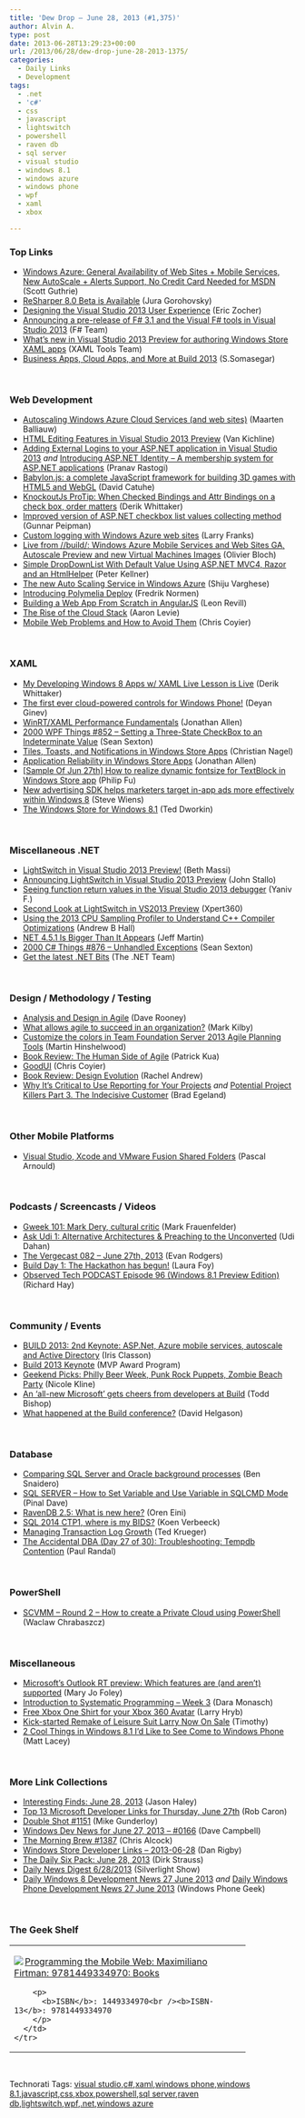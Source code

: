 ```yaml
---
title: 'Dew Drop – June 28, 2013 (#1,375)'
author: Alvin A.
type: post
date: 2013-06-28T13:29:23+00:00
url: /2013/06/28/dew-drop-june-28-2013-1375/
categories:
  - Daily Links
  - Development
tags:
  - .net
  - 'c#'
  - css
  - javascript
  - lightswitch
  - powershell
  - raven db
  - sql server
  - visual studio
  - windows 8.1
  - windows azure
  - windows phone
  - wpf
  - xaml
  - xbox

---
```

### <a name="top"></a>Top Links

  * <a href="http://weblogs.asp.net/scottgu/archive/2013/06/27/windows-azure-general-availability-release-of-web-sites-mobile-services-new-autoscale-alerts-support-no-credit-card-needed-for-msdn-subscribers.aspx" target="_blank">Windows Azure: General Availability of Web Sites + Mobile Services, New AutoScale + Alerts Support, No Credit Card Needed for MSDN</a> (Scott Guthrie)
  * <a href="http://blogs.jetbrains.com/dotnet/2013/06/resharper-80-beta-is-available/" target="_blank">ReSharper 8.0 Beta is Available</a> (Jura Gorohovsky)
  * <a href="http://blogs.msdn.com/b/visualstudio/archive/2013/06/27/designing-the-visual-studio-2013-user-experience.aspx" target="_blank">Designing the Visual Studio 2013 User Experience</a> (Eric Zocher)
  * <a href="http://blogs.msdn.com/b/fsharpteam/archive/2013/06/27/announcing-a-pre-release-of-f-3-1-and-the-visual-f-tools-in-visual-studio-2013.aspx" target="_blank">Announcing a pre-release of F# 3.1 and the Visual F# tools in Visual Studio 2013</a> (F# Team)
  * <a href="http://blogs.msdn.com/b/visualstudio/archive/2013/06/27/what-s-new-in-visual-studio-2013-preview-for-authoring-windows-store-xaml-apps.aspx" target="_blank">What’s new in Visual Studio 2013 Preview for authoring Windows Store XAML apps</a> (XAML Tools Team)
  * <a href="http://blogs.msdn.com/b/somasegar/archive/2013/06/27/build-2013-day-2.aspx" target="_blank">Business Apps, Cloud Apps, and More at Build 2013</a> (S.Somasegar)

&#160;

### <a name="web"></a>Web Development

  * <a href="http://blog.maartenballiauw.be/post/2013/06/27/Autoscaling-Windows-Azure-Cloud-Services-(and-web-sites).aspx" target="_blank">Autoscaling Windows Azure Cloud Services (and web sites)</a> (Maarten Balliauw)
  * <a href="http://blogs.msdn.com/b/webdev/archive/2013/06/27/html-editing-features-in-visual-studio-2013-preview.aspx" target="_blank">HTML Editing Features in Visual Studio 2013 Preview</a> (Van Kichline)
  * <a href="http://blogs.msdn.com/b/webdev/archive/2013/06/27/adding-external-logins-to-your-asp-net-application-in-visual-studio-2013.aspx" target="_blank">Adding External Logins to your ASP.NET application in Visual Studio 2013</a> _and_ <a href="http://blogs.msdn.com/b/webdev/archive/2013/06/27/introducing-asp-net-identity-membership-system-for-asp-net-applications.aspx" target="_blank">Introducing ASP.NET Identity – A membership system for ASP.NET applications</a> (Pranav Rastogi)
  * <a href="http://feeds.dzone.com/~r/zones/css/~3/kPZot1j46OA/babylonjs-complete-javascript" target="_blank">Babylon.js: a complete JavaScript framework for building 3D games with HTML5 and WebGL</a> (David Catuhe)
  * <a href="http://feedproxy.google.com/~r/Devlicious/~3/h4GcQEHJkYY/knockoutjs-protip-when-checked-bindings-and-attr-bindings-on-a-check-box-order-matters.aspx" target="_blank">KnockoutJs ProTip: When Checked Bindings and Attr Bindings on a check box, order matters</a> (Derik Whittaker)
  * <a href="http://feedproxy.google.com/~r/gunnarpeipman/~3/ZiQ5781ZWH8/" target="_blank">Improved version of ASP.NET checkbox list values collecting method</a> (Gunnar Peipman)
  * <a href="http://blogs.msdn.com/b/silverlining/archive/2013/06/27/custom-logging-with-windows-azure-web-sites.aspx" target="_blank">Custom logging with Windows Azure web sites</a> (Larry Franks)
  * <a href="http://blogs.msdn.com/b/interoperability/archive/2013/06/27/now-generally-available-windows-azure-mobile-services-and-web-sites-autoscale-preview-and-new-virtual-machines-images.aspx" target="_blank">Live from //build/: Windows Azure Mobile Services and Web Sites GA, Autoscale Preview and new Virtual Machines Images</a> (Olivier Bloch)
  * <a href="http://peterkellner.net/2013/06/27/simple-dropdownlist-with-default-value-using-asp-net-mvc4-razor-and-an-htmlhelper/?utm_source=rss&utm_medium=rss&utm_campaign=simple-dropdownlist-with-default-value-using-asp-net-mvc4-razor-and-an-htmlhelper" target="_blank">Simple DropDownList With Default Value Using ASP.NET MVC4, Razor and an HtmlHelper</a> (Peter Kellner)
  * <a href="http://feedproxy.google.com/~r/ShijuVBlog/~3/qjmw_PNO-HA/the-new-auto-scaling-service-in-windows-azure.aspx" target="_blank">The new Auto Scaling Service in Windows Azure</a> (Shiju Varghese)
  * <a href="http://weblogs.asp.net/fredriknormen/archive/2013/06/27/introducing-polymelia-deploy.aspx" target="_blank">Introducing Polymelia Deploy</a> (Fredrik Normen)
  * <a href="http://feedproxy.google.com/~r/nettuts/~3/HgWFSGgF4fA/" target="_blank">Building a Web App From Scratch in AngularJS</a> (Leon Revill)
  * <a href="http://feedproxy.google.com/~r/CloudAve/~3/bcxMWH5isns/" target="_blank">The Rise of the Cloud Stack</a> (Aaron Levie)
  * <a href="http://bradfrostweb.com/blog/post/mobile-web-problems/" target="_blank">Mobile Web Problems and How to Avoid Them</a> (Chris Coyier)

&#160;

### <a name="silverlight"></a>XAML

  * <a href="http://feedproxy.google.com/~r/Devlicious/~3/UWrDFAGDtbU/my-developing-windows-8-apps-w-xaml-live-lesson-is-live.aspx" target="_blank">My Developing Windows 8 Apps w/ XAML Live Lesson is Live</a> (Derik Whittaker)
  * <a href="http://feedproxy.google.com/~r/Telerik/~3/KJHi9gbPqxc/the-first-ever-cloud-powered-controls-for-windows-phone" target="_blank">The first ever cloud-powered controls for Windows Phone!</a> (Deyan Ginev)
  * <a href="http://www.infoq.com/news/2013/06/WinRT-Performance" target="_blank">WinRT/XAML Performance Fundamentals</a> (Jonathan Allen)
  * <a href="http://wpf.2000things.com/2013/06/28/852-setting-a-three-state-checkbox-to-an-indeterminate-value/" target="_blank">2000 WPF Things #852 – Setting a Three-State CheckBox to an Indeterminate Value</a> (Sean Sexton)
  * <a href="http://weblogs.thinktecture.com/cnagel/2013/06/tiles-toasts-and-notifications-in-windows-store-apps.html" target="_blank">Tiles, Toasts, and Notifications in Windows Store Apps</a> (Christian Nagel)
  * <a href="http://www.infoq.com/news/2013/06/WinRT-Reliability" target="_blank">Application Reliability in Windows Store Apps</a> (Jonathan Allen)
  * <a href="http://blogs.msdn.com/b/codefx/archive/2013/06/28/sample-of-jun-27th-how-to-realize-dynamic-fontsize-for-textblock-in-windows-store-app.aspx" target="_blank">[Sample Of Jun 27th] How to realize dynamic fontsize for TextBlock in Windows Store app</a> (Philip Fu)
  * <a href="http://blogs.technet.com/b/firehose/archive/2013/06/27/new-advertising-sdk-helps-marketers-target-in-app-ads-more-effectively-within-windows-8.aspx" target="_blank">New advertising SDK helps marketers target in-app ads more effectively within Windows 8</a> (Steve Wiens)
  * <a href="http://blogs.windows.com/windows/b/appbuilder/archive/2013/06/27/the-windows-store-for-windows-8-1.aspx" target="_blank">The Windows Store for Windows 8.1</a> (Ted Dworkin)

&#160;

### <a name="dotnet"></a>Miscellaneous .NET

  * <a href="http://blogs.msdn.com/b/bethmassi/archive/2013/06/27/lightswitch-in-visual-studio-2013-preview.aspx" target="_blank">LightSwitch in Visual Studio 2013 Preview!</a> (Beth Massi)
  * <a href="http://blogs.msdn.com/b/lightswitch/archive/2013/06/27/announcing-lightswitch-in-visual-studio-2013-preview.aspx" target="_blank">Announcing LightSwitch in Visual Studio 2013 Preview</a> (John Stallo)
  * <a href="http://blogs.msdn.com/b/visualstudioalm/archive/2013/06/27/seeing-function-return-values-in-the-debugger-in-visual-studio-2013.aspx" target="_blank">Seeing function return values in the Visual Studio 2013 debugger</a> (Yaniv F.)
  * <a href="http://xpert360.wordpress.com/2013/06/28/second-look-at-lightswitch-in-vs2013-preview/" target="_blank">Second Look at LightSwitch in VS2013 Preview</a> (Xpert360)
  * <a href="http://blogs.msdn.com/b/vcblog/archive/2013/06/27/using-the-2013-cpu-sampling-profiler-to-understand-c-compiler-optimizations.aspx" target="_blank">Using the 2013 CPU Sampling Profiler to Understand C++ Compiler Optimizations</a> (Andrew B Hall)
  * <a href="http://www.infoq.com/news/2013/06/net451_preview" target="_blank">NET 4.5.1 Is Bigger Than It Appears</a> (Jeff Martin)
  * <a href="http://csharp.2000things.com/2013/06/28/876-unhandled-exceptions/" target="_blank">2000 C# Things #876 – Unhandled Exceptions</a> (Sean Sexton)
  * <a href="http://blogs.msdn.com/b/dotnet/archive/2013/06/27/get-the-latest-net-bits.aspx" target="_blank">Get the latest .NET Bits</a> (The .NET Team)

&#160;

### <a name="design"></a>Design / Methodology / Testing

  * <a href="http://feeds.dzone.com/~r/zones/agile/~3/UgKC36rXjv0/analysis-and-design-agile" target="_blank">Analysis and Design in Agile</a> (Dave Rooney)
  * <a href="http://feedproxy.google.com/~r/LeadingAgile/~3/4W02lsgBJhg/" target="_blank">What allows agile to succeed in an organization?</a> (Mark Kilby)
  * <a href="http://feeds.hinshelwood.com/~/42792788/0/visualstudioalm~Customise-the-colours-in-Team-Foundation-Server-Agile-Planning-Tools/" target="_blank">Customize the colors in Team Foundation Server 2013 Agile Planning Tools</a> (Martin Hinshelwood)
  * <a href="http://www.thekua.com/atwork/2013/06/book-review-the-human-side-of-agile/" target="_blank">Book Review: The Human Side of Agile</a> (Patrick Kua)
  * <a href="http://goodui.org/" target="_blank">GoodUI</a> (Chris Coyier)
  * <a href="http://www.rachelandrew.co.uk/archives/2013/06/28/book-review-design-evolution/" target="_blank">Book Review: Design Evolution</a> (Rachel Andrew)
  * <a href="http://feedproxy.google.com/~r/TeamPulse/~3/c_TrcKHJ7jw/Why-It-s-Critical-to-Use-Reporting-for-Your-Projects.aspx" target="_blank">Why It’s Critical to Use Reporting for Your Projects</a> _and_ <a href="http://feedproxy.google.com/~r/TeamPulse/~3/sL52oxvkbg0/Potential-Project-Killers-Part-3-The-Indecisive-Customer.aspx" target="_blank">Potential Project Killers Part 3. The Indecisive Customer</a> (Brad Egeland)

&#160;

### <a name="mobile"></a>Other Mobile Platforms

  * <a href="http://blogs.endjin.com/2013/06/visual-studio-xcode-and-vmware-fusion-shared-folders/" target="_blank">Visual Studio, Xcode and VMware Fusion Shared Folders</a> (Pascal Arnould)

&#160;

### <a name="podcasts"></a>Podcasts / Screencasts / Videos

  * <a href="http://gweek.libsyn.com/gweek-101-mark-dery-cultural-critic" target="_blank">Gweek 101: Mark Dery, cultural critic</a> (Mark Frauenfelder)
  * <a href="http://feedproxy.google.com/~r/UdiDahan-TheSoftwareSimplist/~3/yrSNzdbpUXA/" target="_blank">Ask Udi 1: Alternative Architectures & Preaching to the Unconverted</a> (Udi Dahan)
  * <a href="http://www.theverge.com/2013/6/27/4471308/the-vergecast-082-june-27th-2013" target="_blank">The Vergecast 082 &#8211; June 27th, 2013</a> (Evan Rodgers)
  * <a href="http://channel9.msdn.com/Blogs/C9Team/Build-Day-1-The-Hackathon-has-begun" target="_blank">Build Day 1: The Hackathon has begun!</a> (Laura Foy)
  * <a href="http://www.windowsobserver.com/2013/06/27/observed-tech-podcast-episode-96-windows-8-1-preview-edition/" target="_blank">Observed Tech PODCAST Episode 96 (Windows 8.1 Preview Edition)</a> (Richard Hay)

&#160;

### <a name="events"></a>Community / Events

  * <a href="http://www.irisclasson.com/2013/06/27/build-2013-2nd-keynote-asp-net-azure-mobile-services-autoscale-and-active-directory/" target="_blank">BUILD 2013: 2nd Keynote: ASP.Net, Azure mobile services, autoscale and Active Directory</a> (Iris Classon)
  * <a href="http://blogs.msdn.com/b/mvpawardprogram/archive/2013/06/27/build-2013-keynote.aspx" target="_blank">Build 2013 Keynote</a> (MVP Award Program)
  * <a href="http://www.geekadelphia.com/2013/06/27/geekend-picks-philly-beer-week-punk-rock-puppets-zombie-beach-party/" target="_blank">Geekend Picks: Philly Beer Week, Punk Rock Puppets, Zombie Beach Party</a> (Nicole Kline)
  * <a href="http://feedproxy.google.com/~r/geekwire/~3/GRIuxDWxpO0/" target="_blank">An ‘all-new Microsoft’ gets cheers from developers at Build</a> (Todd Bishop)
  * [What happened at the Build conference?][1] (David Helgason)

&#160;

### <a name="sql"></a>Database

  * <a href="http://feedproxy.google.com/~r/MSSQLTips-LatestSqlServerTips/~3/V52sYgcGMIc/tip.asp" target="_blank">Comparing SQL Server and Oracle background processes</a> (Ben Snaidero)
  * <a href="http://blog.sqlauthority.com/2013/06/28/sql-server-how-to-set-variable-and-use-variable-in-sqlcmd-mode/" target="_blank">SQL SERVER – How to Set Variable and Use Variable in SQLCMD Mode</a> (Pinal Dave)
  * <a href="http://feedproxy.google.com/~r/AyendeRahien/~3/eWWBIFuZdJo/ravendb-2-5-what-is-new-here" target="_blank">RavenDB 2.5: What is new here?</a> (Oren Eini)
  * <a href="http://blogs.lessthandot.com/index.php/DataMgmt/business-intelligence-1/sql-2014-ctp1-where-is" target="_blank">SQL 2014 CTP1, where is my BIDS?</a> (Koen Verbeeck)
  * <a href="http://blogs.lessthandot.com/index.php/DataMgmt/DBAdmin/managing-transaction-log-growth" target="_blank">Managing Transaction Log Growth</a> (Ted Krueger)
  * <a href="http://feedproxy.google.com/~r/PaulSRandal/~3/R-4Puud2kJg/" target="_blank">The Accidental DBA (Day 27 of 30): Troubleshooting: Tempdb Contention</a> (Paul Randal)

&#160;

### <a name="ps"></a>PowerShell

  * <a href="http://feedproxy.google.com/~r/geekswithblogs/~3/0JEDi0z_-YU/scvmm--round-2--how-to-create-a-private.aspx" target="_blank">SCVMM – Round 2 – How to create a Private Cloud using PowerShell</a> (Waclaw Chrabaszcz)

&#160;

### <a name="misc"></a>Miscellaneous

  * <a href="http://www.zdnet.com/microsofts-outlook-rt-preview-which-features-are-and-arent-supported-7000017426/" target="_blank">Microsoft&#8217;s Outlook RT preview: Which features are (and aren&#8217;t) supported</a> (Mary Jo Foley)
  * <a href="http://www.infragistics.com/community/blogs/d-coding/archive/2013/06/27/introduction-to-systematic-programming-week-3.aspx" target="_blank">Introduction to Systematic Programming – Week 3</a> (Dara Monasch)
  * <a href="http://feedproxy.google.com/~r/MajorNelson/~3/HlwBihuepdY/" target="_blank">Free Xbox One Shirt for your Xbox 360 Avatar</a> (Larry Hryb)
  * <a href="http://rss.slashdot.org/~r/Slashdot/slashdot/~3/m9wdnBLgM6Q/story01.htm" target="_blank">Kick-started Remake of Leisure Suit Larry Now On Sale</a> (Timothy)
  * <a href="http://mobile.dzone.com/articles/2-cool-things-windows-81-id" target="_blank">2 Cool Things in Windows 8.1 I&#8217;d Like to See Come to Windows Phone</a> (Matt Lacey)

&#160;

### <a name="links"></a>More Link Collections

  * <a href="http://jasonhaley.com/blog/post/2013/06/28/Interesting-Finds-June-28-2013.aspx" target="_blank">Interesting Finds: June 28, 2013</a> (Jason Haley)
  * <a href="http://blogs.msdn.com/b/robcaron/archive/2013/06/27/top-13-microsoft-developer-links-for-thursday-june-27th.aspx" target="_blank">Top 13 Microsoft Developer Links for Thursday, June 27th</a> (Rob Caron)
  * <a href="http://afreshcup.com/home/2013/6/28/double-shot-1151.html" target="_blank">Double Shot #1151</a> (Mike Gunderloy)
  * <a href="http://www.windowsdevnews.com/Blogs.aspx?ID=238" target="_blank">Windows Dev News for June 27, 2013 &#8211; #0166</a> (Dave Campbell)
  * <a href="http://feedproxy.google.com/~r/ReflectivePerspective/~3/W8vy9862FJU/" target="_blank">The Morning Brew #1387</a> (Chris Alcock)
  * <a href="http://feedproxy.google.com/~r/DanRigby/~3/1BqPtFHxHDE/" target="_blank">Windows Store Developer Links &#8211; 2013-06-28</a> (Dan Rigby)
  * <a href="http://feeds.feedblitz.com/~/42809558/0/dirkstrauss~The-Daily-Six-Pack-June" target="_blank">The Daily Six Pack: June 28, 2013</a> (Dirk Strauss)
  * <a href="http://feedproxy.google.com/~r/silverlightshow/~3/Oj2INzH0GQs/Daily-News-Digest-6-28-2013.aspx" target="_blank">Daily News Digest 6/28/2013</a> (Silverlight Show)
  * <a href="http://feedproxy.google.com/~r/Windowsphonegeek/~3/fehSlAmpVFI/daily-windows-8-development-news-27-june-2013" target="_blank">Daily Windows 8 Development News 27 June 2013</a> _and_ <a href="http://feedproxy.google.com/~r/Windowsphonegeek/~3/VVoIanb6oHE/daily-windows-phone-development-news-27-june-2013" target="_blank">Daily Windows Phone Development News 27 June 2013</a> (Windows Phone Geek)

&#160;

### <a name="shelf"></a>The Geek Shelf

<div id="scid:7dc1bd33-94bd-46fd-a20b-0131235bcd47:0324e598-0d5d-4e28-94dd-1aa32d860a2a" class="wlWriterEditableSmartContent" style="float: none; padding-bottom: 0px; padding-top: 0px; padding-left: 0px; margin: 0px; display: inline; padding-right: 0px">
  <table cellspacing="0" cellpadding="2" width="400" border="0" unselectable="on">
    <tr>
      <td valign="top" width="400">
        <p>
          <a title="Programming the Mobile Web: Maximiliano Firtman: 9781449334970: Books" href="http://www.amazon.com/exec/obidos/ASIN/1449334970/alvinashcraft-20"><img data-recalc-dims="1" decoding="async" src="https://i0.wp.com/images.amazon.com/images/P/1449334970.01.MZZZZZZZ.jpg?w=660" border="0" align="left" style="float:left" />Programming the Mobile Web: Maximiliano Firtman: 9781449334970: Books</a>
        </p>
        
        <p>
          <b>ISBN</b>: 1449334970<br /><b>ISBN-13</b>: 9781449334970
        </p>
      </td>
    </tr>
  </table>
</div>

&#160;

<div id="scid:0767317B-992E-4b12-91E0-4F059A8CECA8:ae7e9f1a-e9dd-4a6c-81fd-35e9b2dda1a8" class="wlWriterEditableSmartContent" style="float: none; padding-bottom: 0px; padding-top: 0px; padding-left: 0px; margin: 0px; display: inline; padding-right: 0px">
  Technorati Tags: <a href="http://technorati.com/tags/visual+studio" rel="tag">visual studio</a>,<a href="http://technorati.com/tags/c%23" rel="tag">c#</a>,<a href="http://technorati.com/tags/xaml" rel="tag">xaml</a>,<a href="http://technorati.com/tags/windows+phone" rel="tag">windows phone</a>,<a href="http://technorati.com/tags/windows+8.1" rel="tag">windows 8.1</a>,<a href="http://technorati.com/tags/javascript" rel="tag">javascript</a>,<a href="http://technorati.com/tags/css" rel="tag">css</a>,<a href="http://technorati.com/tags/xbox" rel="tag">xbox</a>,<a href="http://technorati.com/tags/powershell" rel="tag">powershell</a>,<a href="http://technorati.com/tags/sql+server" rel="tag">sql server</a>,<a href="http://technorati.com/tags/raven+db" rel="tag">raven db</a>,<a href="http://technorati.com/tags/lightswitch" rel="tag">lightswitch</a>,<a href="http://technorati.com/tags/wpf" rel="tag">wpf</a>,<a href="http://technorati.com/tags/.net" rel="tag">.net</a>,<a href="http://technorati.com/tags/windows+azure" rel="tag">windows azure</a>
</div>

 [1]: http://blogs.unity3d.com/2013/06/27/build-conference/